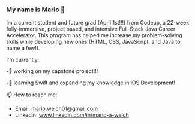 ### My name is Mario 👋

Im a current student and future grad (April 1st!!!) from Codeup, a 22-week fully-immersive, project based, and intensive Full-Stack Java Career Accelerator.  This program has helped me increase my problem-solving skills while developing new ones (HTML, CSS, JavaScript, and Java to name a few!).  

I'm currently:

-🔭 working on my capstone project!!!

-🌱 learning Swift and expanding my knowledge in iOS Development!

📫 How to reach me:

- Email: mario.welch01@gmail.com
- Linkedin: www.linkedin.com/in/mario-a-welch
<!--
**mario-a-welch/mario-a-welch** is a ✨ _special_ ✨ repository because its `README.md` (this file) appears on your GitHub profile.Here are some ideas to get you started:
-->
